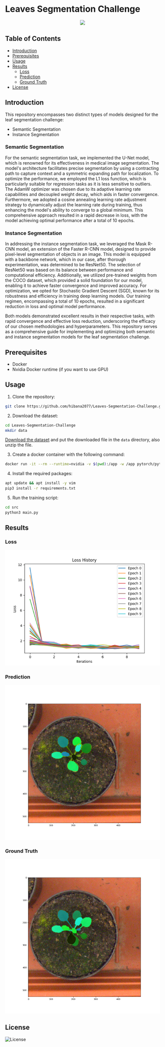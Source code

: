 <!--
 * @Author: hibana2077 hibana2077@gmail.com
 * @Date: 2024-05-03 14:04:51
 * @LastEditors: hibana2077 hibana2077@gmail.com
 * @LastEditTime: 2024-05-25 17:43:29
 * @FilePath: \Leaves-Segmentation-Challenge\README.md
 * @Description: 这是默认设置,请设置`customMade`, 打开koroFileHeader查看配置 进行设置: https://github.com/OBKoro1/koro1FileHeader/wiki/%E9%85%8D%E7%BD%AE
-->
# Leaves Segmentation Challenge

<p align="center">
    <img src="https://skillicons.dev/icons?i=pytorch,py,docker" /><br>
</p>

## Table of Contents

- [Introduction](#introduction)
- [Prerequisites](#prerequisites)
- [Usage](#usage)
- [Results](#results)
  - [Loss](#loss)
  - [Prediction](#prediction)
  - [Ground Truth](#ground-truth)
- [License](#license)

## Introduction

This repository encompasses two distinct types of models designed for the leaf segmentation challenge:

- Semantic Segmentation
- Instance Segmentation

### Semantic Segmentation

For the semantic segmentation task, we implemented the U-Net model, which is renowned for its effectiveness in medical image segmentation. The model's architecture facilitates precise segmentation by using a contracting path to capture context and a symmetric expanding path for localization. To optimize the performance, we employed the L1 loss function, which is particularly suitable for regression tasks as it is less sensitive to outliers. The AdamW optimizer was chosen due to its adaptive learning rate capabilities and decoupled weight decay, which aids in faster convergence. Furthermore, we adopted a cosine annealing learning rate adjustment strategy to dynamically adjust the learning rate during training, thus enhancing the model's ability to converge to a global minimum. This comprehensive approach resulted in a rapid decrease in loss, with the model achieving optimal performance after a total of 10 epochs.

### Instance Segmentation

In addressing the instance segmentation task, we leveraged the Mask R-CNN model, an extension of the Faster R-CNN model, designed to provide pixel-level segmentation of objects in an image. This model is equipped with a backbone network, which in our case, after thorough experimentation, was determined to be ResNet50. The selection of ResNet50 was based on its balance between performance and computational efficiency. Additionally, we utilized pre-trained weights from the COCO dataset, which provided a solid foundation for our model, enabling it to achieve faster convergence and improved accuracy. For optimization, we opted for Stochastic Gradient Descent (SGD), known for its robustness and efficiency in training deep learning models. Our training regimen, encompassing a total of 10 epochs, resulted in a significant reduction in loss and optimal model performance.

Both models demonstrated excellent results in their respective tasks, with rapid convergence and effective loss reduction, underscoring the efficacy of our chosen methodologies and hyperparameters. This repository serves as a comprehensive guide for implementing and optimizing both semantic and instance segmentation models for the leaf segmentation challenge.

## Prerequisites

- Docker
- Nvidia Docker runtime (if you want to use GPU)

## Usage

1. Clone the repository:

```bash
git clone https://github.com/hibana2077/Leaves-Segmentation-Challenge.git
```

2. Download the dataset:

```bash
cd Leaves-Segmentation-Challenge
mkdir data
```

[Download the dataset](https://drive.google.com/file/d/1d-v1maWOpt0U4pY7NrMo2K3z7Xm_2xRv/view?usp=sharing) and put the downloaded file in the `data` directory, also unzip the file.

3. Create a docker container with the following command:

```bash
docker run -it --rm --runtime=nvidia -v $(pwd):/app -w /app pytorch/pytorch:2.2.0-cuda12.1-cudnn8-runtime
```

4. Install the required packages:

```bash
apt update && apt install -y vim
pip3 install -r requirements.txt
```

5. Run the training script:

```bash
cd src
python3 main.py
```

## Results

### Loss

![Loss](./plot/loss.png)

### Prediction

![Prediction](./plot/instance_seg.png)

### Ground Truth

![Ground Truth](./plot/instance_seg_gt.png)

## License

![License](https://img.shields.io/github/license/hibana2077/Leaves-Segmentation-Challenge)